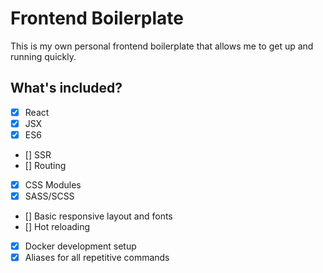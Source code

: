 # Frontend Boilerplate

This is my own personal frontend boilerplate that allows me to get up and running quickly.

## What's included?

- [x] React
- [x] JSX
- [x] ES6
- [] SSR
- [] Routing
- [x] CSS Modules
- [X] SASS/SCSS
- [] Basic responsive layout and fonts
- [] Hot reloading
- [x] Docker development setup
- [x] Aliases for all repetitive commands
